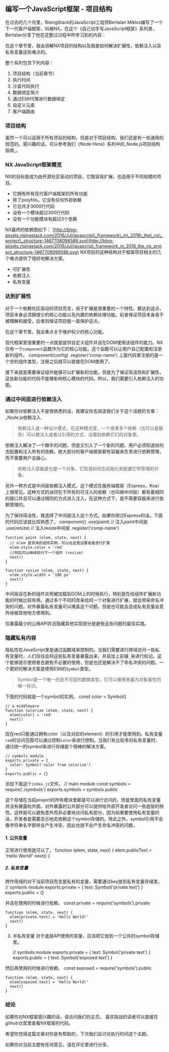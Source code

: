 ## 编写一个JavaScript框架 - 项目结构
在过去的几个月里，RisingStack的JavaScript工程师Bertalan Miklos编写了一个下一代客户端框架，叫做NX。在这个《自己动手写JavaScript框架》系列里，Bertalan分享了他在这整过过程中所学习到的内容：

在这个章节里，我会讲解NX项目的结构以及我是如何解决扩展性，依赖注入以及私有变量这些难点的。

整个系列包含下列内容：
1. 项目结构（当前章节）
2. 执行时间
3. 沙盒代码执行
4. 数据绑定简介
5. 通过ES6代理进行数据绑定
6. 自定义元素
7. 客户端路由

### 项目结构
虽然一个可以适用于所有项目的结构，但是对于项目结构，我们还是有一些通用的规范的。感兴趣的话，可以参考我们《Node Hero》系列中的_Node.js项目结构指南_。

### NX JavaScript框架概览

NX的目标是成为由开源社区驱动的项目，它既容易扩展，也适用于不同规模的项目。

- 它拥有所有现代客户端框架的所有功能
- 除了polyfills，它没有任何外部依赖
- 它总共才3000行代码
- 没有一个模块超过300行代码
- 没有一个功能模块有超过3个依赖

NX最终的依赖图如下：
[http://blog-assets.risingstack.com/2016/Jul/javascript\_framework\_in\_2016\_the\_nx\_project\_structure-1467708098586.svg](http://blog-assets.risingstack.com/2016/Jul/javascript_framework_in_2016_the_nx_project_structure-1467708098586.svg)
NX项目的这种结构对于框架项目相关的几个难点提供了很好地解决方案。
- 可扩展性
- 依赖注入
- 私有变量

### 达到扩展性
对于一个依赖社区驱动的项目而言，易于扩展是很重要的一个特性。要达到这点，项目本身必须拥很少的核心功能以及内置的依赖处理功能。前者保证项目本身易于被理解和接受，后者则保证项目能一直保护这点。

在这个章节里，我会重点关于维护较少的核心功能。

现代框架里很重要的一点就是提供自定义组件并且在DOM使用该组件的能力。NX仅有一个`component`函数作为它的核心功能。这个函数可以让用户自己配置和注册新的组件。
	 component(config)
	      .register('comp-name')
上面代码里注册的是一个空的组件类型，注册之后就可以直接在DOM使用了。
	<comp-name></comp-name>

接下来就是需要保证组件能够可以扩展新的功能。但是为了保证简洁性和扩展性，这些新功能的代码不能够影响核心模块的代码。所以，我们需要引入依赖注入的功能。

### 通过中间层进行依赖注入
如果你对依赖注入不是很熟悉的话，我建议你去阅读我们关于这个话题的文章：_Node.js依赖注入.

> 依赖注入是一种设计模式，在这种模式里，一个或者多个依赖（也可以是服务）可以被注入或者过引用的方式，设置到依赖它们的对象里。

依赖注入解决了一个棘手的问题，但是又引入了一个新的问题。用户必须知道如何去配置和注入所有的依赖。绝大部分的客户端框架都有容器来负责进行依赖管理，而不需要用户去操心。

> 依赖注入容器是也是一个对象，它知道如何去初始化和配置它所管理的对象。

另外一种方式是中间层依赖注入模式，这个模式在服务端框架（Express，Koa）上很常见。这种方式的诀窍在于所有的可注入的依赖（也叫做中间层）都有着相同的接口并且可以通过相同的方式进入注入。在这种方式下，是不需要容器来进行依赖管理的。

为了保持简洁性，我选择了中间层注入这个方式。如果你用过Express的话，下面的代码应该就比较熟悉了。
	component()
	  .use(paint) // 注入paint中间层
	  .use(resize) // 注入resize中间层
	  .register('comp-name')
	
	function paint (elem, state, next) {
	  // elem 是具体的组件实例，可以在这里设置或者进行扩展
	  elem.style.color = 'red'
	  //然后可以继续执行下一个组件 (resize)
	  next()
	}
	
	function resize (elem, state, next) {
	  elem.style.width = '100 px'
	  next()
	}

中间层会在新的组件实例被加载到DOM上的时候执行，特别是在给组件扩展新功能的时候比较有用。通过多个不同的库来给同一个对象进行扩展，就会带来命名冲突的问题。对外暴露私有变量可以掩盖这个问题，但是也可能会造成私有变量会意外地被其他地方使用到。

仅暴露最少的公用API并且隐藏其他实现部分是避免这些问题的最佳实践。

### 隐藏私有内容

隐私性在JavaScript里是通过函数域来控制的。当我们需要进行跨域访问一些私有变量时，人们往往会将这些私有变量暴露出来，并且加上前缀`_`来进行标记。这个能够提示使用者去避免不必要的使用，但是也还是解决不了命名冲突的问题。一个更好的解决方案是使用ES6的`Symbol`类型。

> Symbol是一个唯一的且不可变的数据类型，它可以被用来最为对象属性的唯一标识。

下面的代码就是一个symbol的实例。
	const color = Symbol()
	
	// a middleware
	function colorize (elem, state, next) {
	  elem[color] = 'red'
	  next()
	}

现在red只能通过拥有color（以及对应的element）的引用才能使用到。私有变量`red`的访问范围可以通过控制`color`来进行控制。当我们有比较多的私有变量时，通过统一的symbol来进行存储是个很棒的解决方案。

	// symbols module
	exports.private = {
	  color: Symbol('color from colorize')
	}
	exports.public = {}

添加下面这个`index.js`文件。
	// main module
	const symbols = require('./symbols')
	exports.symbols = symbols.public

这个存储在当前project的所有模块里都是可以进行访问的，但是里面的私有变量并没有暴露给外面。对外暴露的公共部分可以提供给外部开发者访问一些底层的特性。这样就可以避免意外而非必要地访问私有部分，因为如果要使用私有变量的话，开发者是需要显示地去依赖这个symbol存储的。除此之外，symbol引用不会像字符串名字那样会产生冲突，因此也就不会产生命名冲突的问题。

#### 1.  公共变量

正常进行使用就可以了。
	function (elem, state, next) {
	  elem.publicText = 'Hello World!'
	  next()
	}

##### 2. 私有变量
跨作用域的对于当前项目而言是私有的变量，需要通过key放到私有变量存储里。
	// symbols module
	exports.private = {
	  text: Symbol('private text')
	}
	exports.public = {}

并且在使用的时候进行依赖。
	const private = require('symbols').private
	
	function (elem, state, next) {
	  elem[private.text] = 'Hello World!'
	  next()
	}

3. 半私有变量
	对于底层API使用的变量，应该把它放到一个公共的symbol存储里。

	// symbols module
	exports.private = {
	  text: Symbol('private text')
	}
	exports.public = {
	  text: Symbol('exposed text')
	}

然后再使用的时候进行依赖。
	const exposed = require('symbols').public
	
	function (elem, state, next) {
	  elem[exposed.text] = 'Hello World!'
	  next()
	}

### 结论
如果你对NX框架感兴趣的话，请访问我们的主页。
喜欢挑战的读者可以直接在github仓库里查看NX框架的代码。

希望你觉得这篇文章对你是有帮助的，下次我们会讨论执行时间这个主题。

如果你对当前主题有任何意见，请在评论里进行分享。

